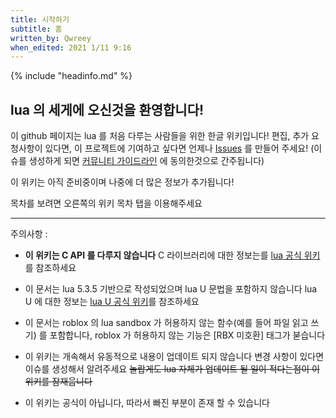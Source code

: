 ```yaml
---
title: 시작하기
subtitle: 홈
written_by: Qwreey
when_edited: 2021 1/11 9:16
---
```

{% include "headinfo.md" %}

## lua 의 세게에 오신것을 환영합니다!
이 github 페이지는 lua 를 처음 다루는 사람들을 위한 한글 위키입니다!
편집, 추가 요청사항이 있다면, 이 프로젝트에 기여하고 싶다면 언제나 [Issues](https://github.com/qwreey75/lua_tutorial_for_korean/issues/new "새로운 이슈를 만듭니다") 를 만들어 주세요! (이슈를 생성하게 되면 [커뮤니티 가이드라인](https://github.com/qwreey75/lua_tutorial_for_korean/wiki/Guideline) 에 동의한것으로 간주됩니다)

이 위키는 아직 준비중이며 나중에 더 많은 정보가 추가됩니다!

목차를 보려면 오른쪽의 위키 목차 탭을 이용해주세요

---
주의사항 : 
+ **이 위키는 C API 를 다루지 않습니다**
C 라이브러리에 대한 정보는를 [lua 공식 위키](https://www.lua.org/pil/24.html)를 참조하세요

 + 이 문서는 lua 5.3.5 기반으로 작성되었으며 lua U 문법을 포함하지 않습니다
lua U 에 대한 정보는 [lua U 공식 위키](https://roblox.github.io/luau)를 참조하세요

+ 이 문서는 roblox 의 lua sandbox 가 허용하지 않는 함수(예를 들어 파일 읽고 쓰기) 를 포함합니다, roblox 가 허용하지 않는 기능은 [RBX 미호환] 태그가 붇습니다

+ 이 위키는 개속해서 유동적으로 내용이 업데이트 되지 않습니다
변경 사항이 있다면 이슈를 생성해서 알려주세요 ~~놀랍게도 lua 자체가 업데이트 될 일이 적다는점이 이 위키를 잠재웁니다~~

+ 이 위키는 공식이 아닙니다, 따라서 빠진 부분이 존재 할 수 있습니다